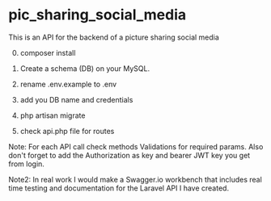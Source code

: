# pic_sharing_social_media
This is an API for the backend of a picture sharing social media

0) composer install

1) Create a schema (DB) on your MySQL.

2) rename .env.example to .env

3) add you DB name and credentials

4) php artisan migrate

5) check api.php file for routes


Note: For each API call check methods Validations for required params. Also don't forget to add the Authorization as key and bearer JWT key you get from login.


Note2: In real work I would make a Swagger.io workbench that includes real time testing and documentation for the Laravel API I have created.
